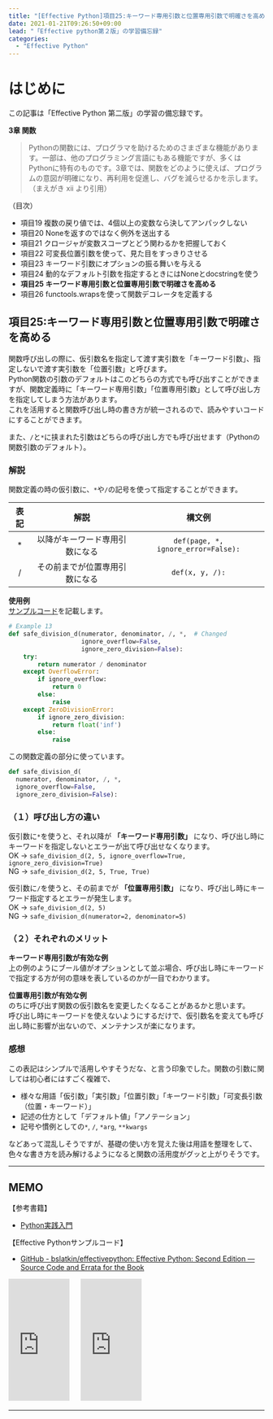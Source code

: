 ```yaml
---
title: "[Effective Python]項目25:キーワード専用引数と位置専用引数で明確さを高める"
date: 2021-01-21T09:26:50+09:00
lead: "「Effective python第２版」の学習備忘録"
categories:
  - "Effective Python"
---
```


# はじめに
この記事は「Effective Python 第二版」の学習の備忘録です。

**3章 関数**  
>Pythonの関数には、プログラマを助けるためのさまざまな機能があります。一部は、他のプログラミング言語にもある機能ですが、多くはPythonに特有のものです。3章では、関数をどのように使えば、プログラムの意図が明確になり、再利用を促進し、バグを減らせるかを示します。（まえがき xii より引用）

（目次）
- 項目19 複数の戻り値では、4個以上の変数なら決してアンパックしない
- 項目20 Noneを返すのではなく例外を送出する
- 項目21 クロージャが変数スコープとどう関わるかを把握しておく
- 項目22 可変長位置引数を使って、見た目をすっきりさせる
- 項目23 キーワード引数にオプションの振る舞いを与える
- 項目24 動的なデフォルト引数を指定するときにはNoneとdocstringを使う
- **項目25 キーワード専用引数と位置専用引数で明確さを高める**
- 項目26 functools.wrapsを使って関数デコレータを定義する



## 項目25:キーワード専用引数と位置専用引数で明確さを高める
関数呼び出しの際に、仮引数名を指定して渡す実引数を「キーワード引数」、指定しないで渡す実引数を「位置引数」と呼びます。  
Python関数の引数のデフォルトはこのどちらの方式でも呼び出すことができますが、関数定義時に「キーワード専用引数」「位置専用引数」として呼び出し方を指定してしまう方法があります。  
これを活用すると関数呼び出し時の書き方が統一されるので、読みやすいコードにすることができます。  

また、`/`と`*`に挟まれた引数はどちらの呼び出し方でも呼び出せます（Pythonの関数引数のデフォルト）。

### 解説
関数定義の時の仮引数に、`*`や`/`の記号を使って指定することができます。

|  表記  |  解説  |  構文例  |
| :---: | :---: | :---: |
|  * |  以降がキーワード専用引数になる  | `def(page, *, ignore_error=False):` |
|  /  |  その前までが位置専用引数になる  | `def(x, y, /):` |


**使用例**  
[サンプルコード](https://github.com/bslatkin/effectivepython/blob/master/example_code/item_25.py)を記載します。

```python
# Example 13
def safe_division_d(numerator, denominator, /, *,  # Changed
                    ignore_overflow=False,
                    ignore_zero_division=False):
    try:
        return numerator / denominator
    except OverflowError:
        if ignore_overflow:
            return 0
        else:
            raise
    except ZeroDivisionError:
        if ignore_zero_division:
            return float('inf')
        else:
            raise
```

この関数定義の部分に使っています。

```python
def safe_division_d(
  numerator, denominator, /, *,
  ignore_overflow=False,
  ignore_zero_division=False):
```

### （１）呼び出し方の違い
仮引数に`*`を使うと、それ以降が **「キーワード専用引数」** になり、呼び出し時にキーワードを指定しないとエラーが出て呼び出せなくなります。  
OK -> `safe_division_d(2, 5, ignore_overflow=True, ignore_zero_division=True)`  
NG -> `safe_division_d(2, 5, True, True)`

仮引数に`/`を使うと、その前までが **「位置専用引数」** になり、呼び出し時にキーワード指定するとエラーが発生します。  
OK -> `safe_division_d(2, 5)`  
NG -> `safe_division_d(numerator=2, denominator=5)`


### （２）それぞれのメリット
**キーワード専用引数が有効な例**  
上の例のようにブール値がオプションとして並ぶ場合、呼び出し時にキーワードで指定する方が何の意味を表しているのかが一目でわかります。

**位置専用引数が有効な例**  
のちに呼び出す関数の仮引数名を変更したくなることがあるかと思います。  
呼び出し時にキーワードを使えないようにするだけで、仮引数名を変えても呼び出し時に影響が出ないので、メンテナンスが楽になります。  


### 感想
この表記はシンプルで活用しやすそうだな、と言う印象でした。関数の引数に関しては初心者にはすごく複雑で、

- 様々な用語「仮引数」「実引数」「位置引数」「キーワード引数」「可変長引数（位置・キーワード）」
- 記述の仕方として「デフォルト値」「アノテーション」
- 記号や慣例としての`*`, `/`, `*arg`, `**kwargs`

などあって混乱しそうですが、基礎の使い方を覚えた後は用語を整理をして、色々な書き方を読み解けるようになると関数の活用度がグッと上がりそうです。

---
## MEMO
【参考書籍】
- [Python実践入門](https://www.amazon.co.jp/Python%E5%AE%9F%E8%B7%B5%E5%85%A5%E9%96%80-%E8%A8%80%E8%AA%9E%E3%81%AE%E5%8A%9B%E3%82%92%E5%BC%95%E3%81%8D%E5%87%BA%E3%81%97%E3%80%81%E9%96%8B%E7%99%BA%E5%8A%B9%E7%8E%87%E3%82%92%E9%AB%98%E3%82%81%E3%82%8B-WEB-PRESS-plus-ebook/dp/B0842JDVBZ)

【Effective Pythonサンプルコード】
- [GitHub - bslatkin/effectivepython: Effective Python: Second Edition — Source Code and Errata for the Book](https://github.com/bslatkin/effectivepython)

<iframe style="width:120px;height:240px;" marginwidth="0" marginheight="0" scrolling="no" frameborder="0" src="https://rcm-fe.amazon-adsystem.com/e/cm?ref=qf_sp_asin_til&t=massasquash08-22&m=amazon&o=9&p=8&l=as1&IS1=1&detail=1&asins=4873119170&linkId=b01ad363c615cc9408dfcc360b1a85de&bc1=ffffff&amp;lt1=_top&fc1=333333&lc1=0066c0&bg1=ffffff&f=ifr"></iframe>
　
<iframe style="width:120px;height:240px;" marginwidth="0" marginheight="0" scrolling="no" frameborder="0" src="https://rcm-fe.amazon-adsystem.com/e/cm?ref=qf_sp_asin_til&t=massasquash08-22&m=amazon&o=9&p=8&l=as1&IS1=1&detail=1&asins=B0842JDVBZ&linkId=25d949cbd1c5fb4187836e2a7ab30cb3&bc1=ffffff&amp;lt1=_top&fc1=333333&lc1=0066c0&bg1=ffffff&f=ifr"></iframe>

---